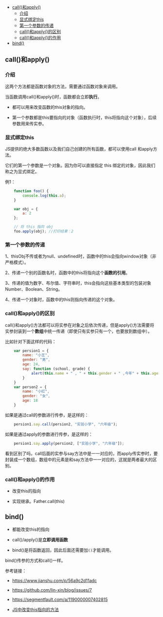 <!-- MarkdownTOC -->

- [call\(\)和apply\(\)](#call%E5%92%8Capply)
    - [介绍](#%E4%BB%8B%E7%BB%8D)
    - [显式绑定this](#%E6%98%BE%E5%BC%8F%E7%BB%91%E5%AE%9Athis)
    - [第一个参数的传递](#%E7%AC%AC%E4%B8%80%E4%B8%AA%E5%8F%82%E6%95%B0%E7%9A%84%E4%BC%A0%E9%80%92)
    - [call\(\)和apply\(\)的区别](#call%E5%92%8Capply%E7%9A%84%E5%8C%BA%E5%88%AB)
    - [call\(\)和apply\(\)的作用](#call%E5%92%8Capply%E7%9A%84%E4%BD%9C%E7%94%A8)
- [bind\(\)](#bind)

<!-- /MarkdownTOC -->

<a id="call%E5%92%8Capply"></a>
## call()和apply()

<a id="%E4%BB%8B%E7%BB%8D"></a>
### 介绍

这两个方法都是函数对象的方法，需要通过函数对象来调用。

当函数调用call()和apply()时，函数都会立即**执行**。

- 都可以用来改变函数的this对象的指向。

- 第一个参数都是this要指向的对象（函数执行时，this将指向这个对象），后续参数用来传实参。

<a id="%E6%98%BE%E5%BC%8F%E7%BB%91%E5%AE%9Athis"></a>
### 显式绑定this

JS提供的绝大多数函数以及我们自己创建的所有函数，都可以使用call 和apply方法。

它们的第一个参数是一个对象。因为你可以直接指定 this 绑定的对象，因此我们称之为显式绑定。

例1：

```javascript
    function foo() {
        console.log(this.a);
    }

    var obj = {
        a: 2
    };

    // 将 this 指向 obj
    foo.apply(obj); //打印结果：2
```

<a id="%E7%AC%AC%E4%B8%80%E4%B8%AA%E5%8F%82%E6%95%B0%E7%9A%84%E4%BC%A0%E9%80%92"></a>
### 第一个参数的传递

1、thisObj不传或者为null、undefined时，函数中的this会指向window对象（非严格模式）。

2、传递一个别的函数名时，函数中的this将指向这个**函数的引用**。

3、传递的值为数字、布尔值、字符串时，this会指向这些基本类型的包装对象Number、Boolean、String。

4、传递一个对象时，函数中的this则指向传递的这个对象。


<a id="call%E5%92%8Capply%E7%9A%84%E5%8C%BA%E5%88%AB"></a>
### call()和apply()的区别

call()和apply()方法都可以将实参在对象之后依次传递，但是apply()方法需要将实参封装到一个**数组**中统一传递（即使只有实参只有一个，也要放到数组中）。

比如针对下面这样的代码：

```javascript
    var persion1 = {
        name: "小王",
        gender: "男",
        age: 24,
        say: function (school, grade) {
            alert(this.name + " , " + this.gender + " ,今年" + this.age + " ,在" + school + "上" + grade);
        }
    }
    var person2 = {
        name: "小红",
        gender: "女",
        age: 18
    }
```

如果是通过call的参数进行传参，是这样的：

```javascript
	persion1.say.call(persion2, "实验小学", "六年级");
```

如果是通过apply的参数进行传参，是这样的：

```javascript
	persion1.say.apply(persion2, ["实验小学", "六年级"]);
```

看到区别了吗，call后面的实参与say方法中是一一对应的，而apply传实参时，要封装成一个数组，数组中的元素是和say方法中一一对应的，这就是两者最大的区别。

<a id="call%E5%92%8Capply%E7%9A%84%E4%BD%9C%E7%94%A8"></a>
### call()和apply()的作用

- 改变this的指向

- 实现继承。Father.call(this)

<a id="bind"></a>
## bind()

- 都能改变this的指向

- call()/apply()是**立即调用函数**

- bind()是将函数返回，因此后面还需要加`()`才能调用。

bind()传参的方式和call()一样。

参考链接：

- <https://www.jianshu.com/p/56a9c2d11adc>

- <https://github.com/lin-xin/blog/issues/7>

- <https://segmentfault.com/a/1190000007402815>

- [JS中改变this指向的方法](http://www.xiaoxiaohan.com/js/38.html)


